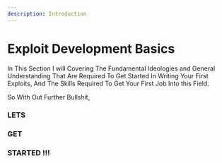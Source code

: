 ```yaml
---
description: Introduction
---
```


# Exploit Development Basics

In This Section I will Covering The Fundamental Ideologies and General Understanding That Are Required To Get Started In Writing Your First Exploits, And The Skills Required To Get Your First Job   Into this Field.

So With Out Further Bullshit,

### LETS

### GET

### STARTED !!!
